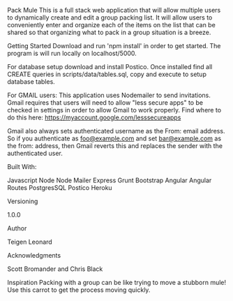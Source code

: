 
Pack Mule
This is a full stack web application that will allow multiple users to dynamically create and edit a group packing list. It will allow users to conveniently enter and organize each of the items on the list that can be shared so that organizing what to pack in a group situation is a breeze.

Getting Started
Download and run 'npm install' in order to get started. The program is will run locally on localhost/5000.

For database setup download and install Postico. Once installed find all CREATE queries in scripts/data/tables.sql, copy and execute to setup database tables.

For GMAIL users:
This application uses Nodemailer to send invitations. Gmail requires that users will need to allow "less secure apps" to be checked in settings in order to allow Gmail to work properly. Find where to do this here: https://myaccount.google.com/lesssecureapps

Gmail also always sets authenticated username as the From: email address. So if you authenticate as foo@example.com and set bar@example.com as the from: address, then Gmail reverts this and replaces the sender with the authenticated user.


Built With:

Javascript
Node
Node Mailer
Express
Grunt
Bootstrap
Angular
Angular Routes
PostgresSQL
Postico
Heroku


Versioning

1.0.0

Author

Teigen Leonard


Acknowledgments

Scott Bromander and Chris Black

Inspiration
Packing with a group can be like trying to move a stubborn mule! Use this carrot to get the process moving quickly.
